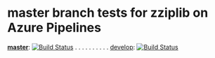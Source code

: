 # master branch tests for zziplib on Azure Pipelines

**[ master](https://github.com/gdraheim/zziplib/tree/master)**: [![Build Status](https://dev.azure.com/gdraheim/gdraheim/_apis/build/status/gdraheim.zziplib%20(1)?branchName=master)](https://dev.azure.com/gdraheim/gdraheim/_build/latest?definitionId=4&branchName=master) . . . . . . . . . . [develop](https://github.com/gdraheim/zziplib/tree/develop): [![Build Status](https://dev.azure.com/gdraheim/gdraheim/_apis/build/status/gdraheim.zziplib%20(1)?branchName=develop)](https://dev.azure.com/gdraheim/gdraheim/_build/latest?definitionId=4&branchName=develop)


